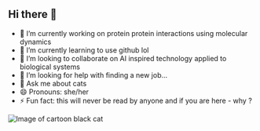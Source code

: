 ## Hi there 👋

- 🔭 I’m currently working on protein protein interactions using molecular dynamics
- 🌱 I’m currently learning to use github lol
- 👯 I’m looking to collaborate on AI inspired technology applied to biological systems
- 🤔 I’m looking for help with finding a new job...
- 💬 Ask me about cats 
- 😄 Pronouns: she/her
- ⚡ Fun fact: this will never be read by anyone and if you are here - why ?

![Image of cartoon black cat](https://gifdb.com/images/high/angry-black-cat-cartoon-oftm3bpqu6awsdtr.gif)

<!--
**llisabere/llisabere** is a ✨ _special_ ✨ repository because its `README.md` (this file) appears on your GitHub profile.

Here are some ideas to get you started:

- 🔭 I’m currently working on ...
- 🌱 I’m currently learning ...
- 👯 I’m looking to collaborate on ...
- 🤔 I’m looking for help with ...
- 💬 Ask me about ...
- 📫 How to reach me: ...
- 😄 Pronouns: ...
- ⚡ Fun fact: ...
-->
